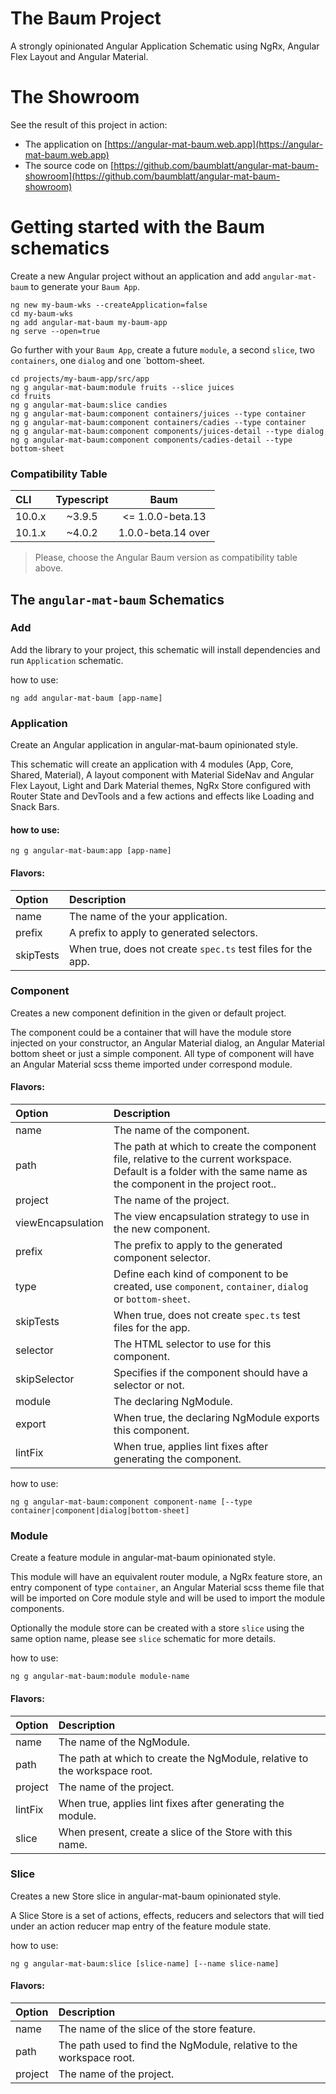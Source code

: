# The Baum Project

A strongly opinionated Angular Application Schematic using NgRx, Angular Flex Layout and Angular Material.

# The Showroom

See the result of this project in action:
- The application on [https://angular-mat-baum.web.app](https://angular-mat-baum.web.app)
- The source code on [https://github.com/baumblatt/angular-mat-baum-showroom](https://github.com/baumblatt/angular-mat-baum-showroom)

# Getting started with the Baum schematics

Create a new Angular project without an application and add `angular-mat-baum` to generate your `Baum App`.

```
ng new my-baum-wks --createApplication=false
cd my-baum-wks
ng add angular-mat-baum my-baum-app
ng serve --open=true
```

Go further with your `Baum App`, create a future `module`, a second `slice`, two `containers`, one `dialog` and one `bottom-sheet.

```
cd projects/my-baum-app/src/app
ng g angular-mat-baum:module fruits --slice juices
cd fruits
ng g angular-mat-baum:slice candies
ng g angular-mat-baum:component containers/juices --type container
ng g angular-mat-baum:component containers/cadies --type container
ng g angular-mat-baum:component components/juices-detail --type dialog
ng g angular-mat-baum:component components/cadies-detail --type bottom-sheet
```

### Compatibility Table

| CLI    | Typescript | Baum               |
|:-------|:----------:|:------------------:|
| 10.0.x |  ~3.9.5    | <= 1.0.0-beta.13   |         
| 10.1.x |  ~4.0.2    | 1.0.0-beta.14 over |

> Please, choose the Angular Baum version as compatibility table above.

## The `angular-mat-baum` Schematics

### Add

Add the library to your project, this schematic will install dependencies and run `Application` schematic.

how to use:
```
ng add angular-mat-baum [app-name]
```

### Application

Create an Angular application in angular-mat-baum opinionated style. 

This schematic will create an application with
4 modules (App, Core, Shared, Material), A layout component with Material SideNav and Angular Flex Layout, 
Light and Dark Material themes, NgRx Store configured with Router State and DevTools and a few actions and effects like
Loading and Snack Bars.

#### how to use:
```
ng g angular-mat-baum:app [app-name]
```

#### Flavors:

| Option    | Description                                                 |
|:----------|:------------------------------------------------------------|
| name      | The name of the your application.                           |
| prefix    | A prefix to apply to generated selectors.                   |
| skipTests | When true, does not create `spec.ts` test files for the app.|

### Component

Creates a new component definition in the given or default project.

The component could be a container that will have the module store injected on your constructor, 
an Angular Material dialog, an Angular Material bottom sheet or just a simple component. All type of component
will have an Angular Material scss theme imported under correspond module.

#### Flavors:

| Option    | Description                                                 |
|:----------|:------------------------------------------------------------|
| name      | The name of the component.                                  |
| path      | The path at which to create the component file, relative to the current workspace. Default is a folder with the same name as the component in the project root..                   |
| project   | The name of the project.                                    |
| viewEncapsulation   | The view encapsulation strategy to use in the new component. |
| prefix    | The prefix to apply to the generated component selector.    |
| type      | Define each kind of component to be created, use `component`, `container`, `dialog` or `bottom-sheet`. |
| skipTests | When true, does not create `spec.ts` test files for the app.|
| selector  | The HTML selector to use for this component.                |
| skipSelector| Specifies if the component should have a selector or not. |
| module    | The declaring NgModule.                                     |
| export    | When true, the declaring NgModule exports this component.   |
| lintFix   | When true, applies lint fixes after generating the component.|

how to use:
```
ng g angular-mat-baum:component component-name [--type container|component|dialog|bottom-sheet]
```

### Module

Create a feature module in angular-mat-baum opinionated style.

This module will have an equivalent router module, a NgRx feature store, an entry component of type `container`,
an Angular Material scss theme file that will be imported on Core module style and will be used to import the module
components.

Optionally the module store can be created with a store `slice` using the same option name, please see `slice` schematic for more details. 

how to use:
```
ng g angular-mat-baum:module module-name
```

#### Flavors:

| Option    | Description                                                 |
|:----------|:------------------------------------------------------------|
| name      | The name of the NgModule.                                   |
| path      | The path at which to create the NgModule, relative to the workspace root. |
| project   | The name of the project.                                    |
| lintFix   | When true, applies lint fixes after generating the module.  |
| slice     | When present, create a slice of the Store with this name.   |

### Slice

Creates a new Store slice in angular-mat-baum opinionated style.

A Slice Store is a set of actions, effects, reducers and selectors that will tied under an action reducer map entry of
the feature module state. 

how to use:
```
ng g angular-mat-baum:slice [slice-name] [--name slice-name]
```

#### Flavors:

| Option    | Description                                                 |
|:----------|:------------------------------------------------------------|
| name      | The name of the slice of the store feature.                 |
| path      | The path used to find the NgModule, relative to the workspace root. |
| project   | The name of the project.                                    |
